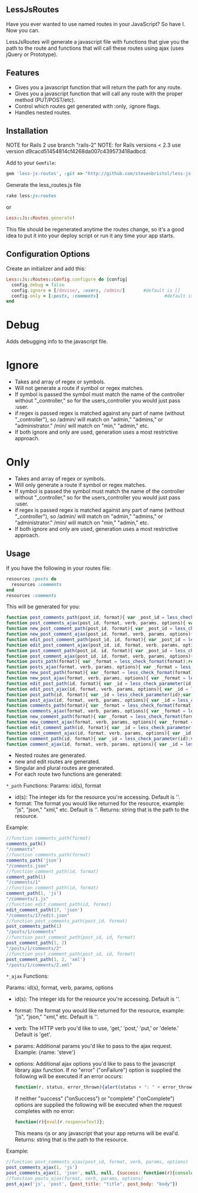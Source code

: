 ## LessJsRoutes

Have you ever wanted to use named routes in your JavaScript? So have I. Now you can.

LessJsRoutes will generate a javascript file with functions that give you the path to the route
and functions that will call these routes using ajax (uses jQuery or Prototype).



## Features

* Gives you a javascript function that will return the path for any route.
* Gives you a javascript function that will call any route with the proper method (PUT/POST/etc).
* Control which routes get generated with :only, :ignore flags.
* Handles nested routes.



## Installation

NOTE for Rails 2 use branch "rails-2"
NOTE: for Rails versions < 2.3 use version d9cacd51454814cf4268da007c439573418adbcd.

Add to your `Gemfile`:

``` rb
gem 'less-js-routes', :git => "http://github.com/stevenbristol/less-js-routes"
```

Generate the less_routes.js file

``` rb
rake less:js:routes
```

or 

``` rb
Less::Js::Routes.generate!
```

This file should be regenerated anytime the routes change, so it's a good idea to put it into your deploy script or run it any time your app starts.


## Configuration Options

Create an initializer and add this:

``` rb
Less::Js::Routes::Config.configure do |config|
  config.debug = false 													#default is false
  config.ignore = [/devise/, :users, /admin/]		#default is []
  config.only = [:posts, :comments]							#default is []
end
```

# Debug
Adds debugging info to the javascript file.

# Ignore
* Takes and array of regex or symbols. 
* Will not generate a route if symbol or regex matches.
* If symbol is passed the symbol must match the name of the controller without "_controller," so for the users_controller you would just pass :user.
* if regex is passed regex is matched against any part of name (without "_controller"), so /admin/ will match on "admin," "admins," or "administrator." /min/ will match on "min," "admin," etc.
* If both ignore and only are used, generation uses a most restrictive approach.

# Only

* Takes and array of regex or symbols. 
* Will only generate a route if symbol or regex matches.
* If symbol is passed the symbol must match the name of the controller without "_controller," so for the users_controller you would just pass :user.
* if regex is passed regex is matched against any part of name (without "_controller"), so /admin/ will match on "admin," "admins," or "administrator." /min/ will match on "min," "admin," etc.
* If both ignore and only are used, generation uses a most restrictive approach.


## Usage

If you have the following in your routes file:

``` rb
resources :posts do
  resources :comments
end
resources :comments
```

This will be generated for you:

``` js
function post_comments_path(post_id, format){ var _post_id = less_check_parameter(post_id);var _format = less_check_format(format);return '/posts' + '/' + _post_id + '/comments' + _format}
function post_comments_ajax(post_id, format, verb, params, options){ var _post_id = less_check_parameter(post_id);var _format = less_check_format(format);return less_ajax('/posts' + '/' + _post_id + '/comments' + _format, verb, params, options)}
function new_post_comment_path(post_id, format){ var _post_id = less_check_parameter(post_id);var _format = less_check_format(format);return '/posts' + '/' + _post_id + '/comments' + '/new' + _format}
function new_post_comment_ajax(post_id, format, verb, params, options){ var _post_id = less_check_parameter(post_id);var _format = less_check_format(format);return less_ajax('/posts' + '/' + _post_id + '/comments' + '/new' + _format, verb, params, options)}
function edit_post_comment_path(post_id, id, format){ var _post_id = less_check_parameter(post_id);var _id = less_check_parameter(id);var _format = less_check_format(format);return '/posts' + '/' + _post_id + '/comments' + '/' + _id + '/edit' + _format}
function edit_post_comment_ajax(post_id, id, format, verb, params, options){ var _post_id = less_check_parameter(post_id);var _id = less_check_parameter(id);var _format = less_check_format(format);return less_ajax('/posts' + '/' + _post_id + '/comments' + '/' + _id + '/edit' + _format, verb, params, options)}
function post_comment_path(post_id, id, format){ var _post_id = less_check_parameter(post_id);var _id = less_check_parameter(id);var _format = less_check_format(format);return '/posts' + '/' + _post_id + '/comments' + '/' + _id + _format}
function post_comment_ajax(post_id, id, format, verb, params, options){ var _post_id = less_check_parameter(post_id);var _id = less_check_parameter(id);var _format = less_check_format(format);return less_ajax('/posts' + '/' + _post_id + '/comments' + '/' + _id + _format, verb, params, options)}
function posts_path(format){ var _format = less_check_format(format);return '/posts' + _format}
function posts_ajax(format, verb, params, options){ var _format = less_check_format(format);return less_ajax('/posts' + _format, verb, params, options)}
function new_post_path(format){ var _format = less_check_format(format);return '/posts' + '/new' + _format}
function new_post_ajax(format, verb, params, options){ var _format = less_check_format(format);return less_ajax('/posts' + '/new' + _format, verb, params, options)}
function edit_post_path(id, format){ var _id = less_check_parameter(id);var _format = less_check_format(format);return '/posts' + '/' + _id + '/edit' + _format}
function edit_post_ajax(id, format, verb, params, options){ var _id = less_check_parameter(id);var _format = less_check_format(format);return less_ajax('/posts' + '/' + _id + '/edit' + _format, verb, params, options)}
function post_path(id, format){ var _id = less_check_parameter(id);var _format = less_check_format(format);return '/posts' + '/' + _id + _format}
function post_ajax(id, format, verb, params, options){ var _id = less_check_parameter(id);var _format = less_check_format(format);return less_ajax('/posts' + '/' + _id + _format, verb, params, options)}
function comments_path(format){ var _format = less_check_format(format);return '/comments' + _format}
function comments_ajax(format, verb, params, options){ var _format = less_check_format(format);return less_ajax('/comments' + _format, verb, params, options)}
function new_comment_path(format){ var _format = less_check_format(format);return '/comments' + '/new' + _format}
function new_comment_ajax(format, verb, params, options){ var _format = less_check_format(format);return less_ajax('/comments' + '/new' + _format, verb, params, options)}
function edit_comment_path(id, format){ var _id = less_check_parameter(id);var _format = less_check_format(format);return '/comments' + '/' + _id + '/edit' + _format}
function edit_comment_ajax(id, format, verb, params, options){ var _id = less_check_parameter(id);var _format = less_check_format(format);return less_ajax('/comments' + '/' + _id + '/edit' + _format, verb, params, options)}
function comment_path(id, format){ var _id = less_check_parameter(id);var _format = less_check_format(format);return '/comments' + '/' + _id + _format}
function comment_ajax(id, format, verb, params, options){ var _id = less_check_parameter(id);var _format = less_check_format(format);return less_ajax('/comments' + '/' + _id + _format, verb, params, options)}
```


* Nested routes are generated.
* new and edit routes are generated.
* Singular and plural routes are generated.
* For each route two functions are generated: 

```*_path``` Functions:
Params: id(s), format
* id(s): The integer ids for the resource you're accessing. Default is ''.
* format: The format you would like returned for the resource, example: "js", "json," "xml," etc. Default is ''.
Returns: string that is the path to the resource. 

Example:

``` js
//function comments_path(format)
comments_path()
"/comments"
//function comments_path(format)
comments_path('json')
"/comments.json"
//function comment_path(id, format)
comment_path(1)
"/comments/1"
//function comment_path(id, format)
comment_path(1, 'js')
"/comments/1.js"
//function edit_comment_path(id, format)
edit_comment_path(17, 'json')
"/comments/17/edit.json"
//function post_comments_path(post_id, format)
post_comments_path(1)
"/posts/1/comments"
//function post_comment_path(post_id, id, format)
post_comment_path(1, 2)
"/posts/1/comments/2"
//function post_comment_path(post_id, id, format)
post_comment_path(1, 2, 'xml')
"/posts/1/comments/2.xml"
```



```*_ajax``` Functions:

Params: id(s), format, verb, params, options
* id(s): The integer ids for the resource you're accessing. Default is ''.
* format: The format you would like returned for the resource, example: "js", "json," "xml," etc. Default is ''.
* verb: The HTTP verb you'd like to use, 'get,' 'post,' 'put,' or 'delete.'  Default is 'get'.
* params: Additional params you'd like to pass to the ajax request. Example: {name: 'steve'}
* options: Additional ajax options you'd like to pass to the javascript library ajax function. 
	If no "error" ("onFailure") option is supplied the following will be executed if an error occurs:
	
	``` js
	function(r, status, error_thrown){alert(status + ": " + error_thrown)}
	```
	
	If neither "success" ("onSuccess") or "complete" ("onComplete") options are supplied the following will be executed when the request completes with no error:
	
	``` js
	function(r){eval(r.responseText)};
	```
	
	This means rjs or any javascript that your app returns will be eval'd.
Returns: string that is the path to the resource. 

Example:

``` js
//function post_comments_ajax(post_id, format, verb, params, options)
post_comments_ajax(1, 'js')
post_comments_ajax(1, 'json', null, null, {success: function(r){console.log(r)}}))
//function posts_ajax(format, verb, params, options)
post_ajax('js', 'post', {post_title: "title", post_body: "body"})
```






